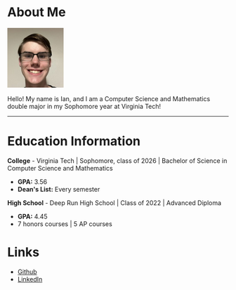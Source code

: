 <h1 style="font-weight: bold;">About Me</h1>

<img class="profile-picture" src="Ian.jpg">

<span>Hello! My name is Ian, and I am a Computer Science and Mathematics double major in my Sophomore year at Virginia Tech!</span>

<hr>
<h1 style="font-weight: bold;">Education Information</h1>

<span><b>College</b> - Virginia Tech | Sophomore, class of 2026 | Bachelor of Science in Computer Science and Mathematics</span>
<ul>
    <li><b>GPA:</b> 3.56</li>
    <li><b>Dean's List:</b> Every semester</li>
</ul>

<span><b>High School</b> - Deep Run High School | Class of 2022 | Advanced Diploma</span>
<ul>
    <li><b>GPA:</b> 4.45</li>
    <li>7 honors courses | 5 AP courses</li>
</ul>

<h1 style="font-weight: bold">Links</h1>
<ul>
    <li><a href="https://github.com/Red-Lattice">Github</a></li>
    <li><a href="https://www.linkedin.com/in/dewittdoucette/">LinkedIn</a></li>
</ul>

